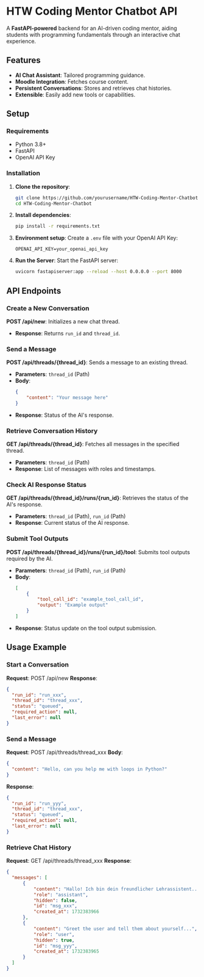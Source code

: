 # HTW Coding Mentor Chatbot API

A **FastAPI-powered** backend for an AI-driven coding mentor, aiding students with programming fundamentals through an interactive chat experience.

## Features
- **AI Chat Assistant**: Tailored programming guidance.
- **Moodle Integration**: Fetches course content.
- **Persistent Conversations**: Stores and retrieves chat histories.
- **Extensible**: Easily add new tools or capabilities.

## Setup

### Requirements
- Python 3.8+
- FastAPI
- OpenAI API Key

### Installation
1. **Clone the repository**:
     ```bash
     git clone https://github.com/yourusername/HTW-Coding-Mentor-Chatbot.git
     cd HTW-Coding-Mentor-Chatbot
     ```
2. **Install dependencies**:
     ```bash
     pip install -r requirements.txt
     ```
3. **Environment setup**: Create a `.env` file with your OpenAI API Key:
     ```
     OPENAI_API_KEY=your_openai_api_key
     ```
4. **Run the Server**: Start the FastAPI server:
     ```bash
     uvicorn fastapiserver:app --reload --host 0.0.0.0 --port 8000
     ```

## API Endpoints

### Create a New Conversation
**POST /api/new**: Initializes a new chat thread.
- **Response**: Returns `run_id` and `thread_id`.

### Send a Message
**POST /api/threads/{thread_id}**: Sends a message to an existing thread.
- **Parameters**: `thread_id` (Path)
- **Body**:
  ```json
  {
      "content": "Your message here"
  }
  ```
- **Response**: Status of the AI's response.

### Retrieve Conversation History
**GET /api/threads/{thread_id}**: Fetches all messages in the specified thread.
- **Parameters**: `thread_id` (Path)
- **Response**: List of messages with roles and timestamps.

### Check AI Response Status
**GET /api/threads/{thread_id}/runs/{run_id}**: Retrieves the status of the AI's response.
- **Parameters**: `thread_id` (Path), `run_id` (Path)
- **Response**: Current status of the AI response.

### Submit Tool Outputs
**POST /api/threads/{thread_id}/runs/{run_id}/tool**: Submits tool outputs required by the AI.
- **Parameters**: `thread_id` (Path), `run_id` (Path)
- **Body**:
  ```json
  [
      {
          "tool_call_id": "example_tool_call_id",
          "output": "Example output"
      }
  ]
  ```
- **Response**: Status update on the tool output submission.

## Usage Example

### Start a Conversation
**Request**: POST /api/new
**Response**:
```json
{
  "run_id": "run_xxx",
  "thread_id": "thread_xxx",
  "status": "queued",
  "required_action": null,
  "last_error": null
}
```

### Send a Message
**Request**: POST /api/threads/thread_xxx
**Body**:
```json
{
  "content": "Hello, can you help me with loops in Python?"
}
```
**Response**:
```json
{
  "run_id": "run_yyy",
  "thread_id": "thread_xxx",
  "status": "queued",
  "required_action": null,
  "last_error": null
}
```

### Retrieve Chat History
**Request**: GET /api/threads/thread_xxx
**Response**:
```json
{
  "messages": [
      {
          "content": "Hallo! Ich bin dein freundlicher Lehrassistent...",
          "role": "assistant",
          "hidden": false,
          "id": "msg_xxx",
          "created_at": 1732383966
      },
      {
          "content": "Greet the user and tell them about yourself...",
          "role": "user",
          "hidden": true,
          "id": "msg_yyy",
          "created_at": 1732383965
      }
  ]
}
```